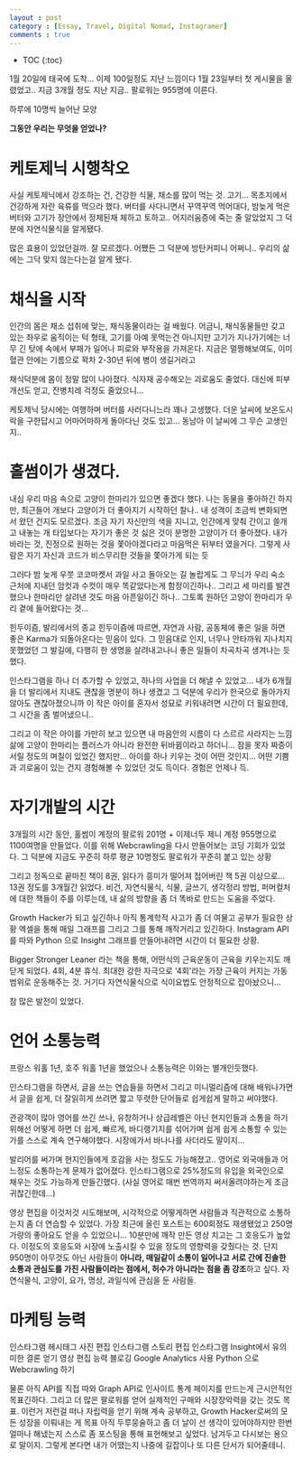 ```yaml
---
layout : post
category : [Essay, Travel, Digital Nomad, Instagramer]
comments : true
---
```


* TOC
{:toc}


1월 20일에 태국에 도착...
이제 100일정도 지난 느낌이다
1월 23일부터 첫 게시물을 올렸었고..
지금 3개월 정도 지난 지금..
팔로워는 955명에 이른다.

하루에 10명씩 늘어난 모양

**그동안 우리는 무엇을 얻었나?**

# 케토제닉 시행착오

사실 케토제닉에서 강조하는 건, 건강한 식물, 채소를 많이 먹는 것.
고기... 목초지에서 건강하게 자란 육류를 먹으라 했다.
버터를 사다니면서 꾸역꾸역 먹어대다, 밤늦게 먹은 버터와 고기가
장안에서 정체된채
체하고 토하고.. 어지러움증에 죽는 줄 알았었지
그 덕분에 자연식물식을 알게됐다.

많은 효용이 있었던걸까.
잘 모르겠다.
어쨌든 그 덕분에 방탄커피니 어쩌니.. 우리의 삶에는 그닥 맞지 않는다는걸 알게 됐다.

# 채식을 시작

인간의 몸은 채소 섭취에 맞는, 채식동물이라는 걸 배웠다.
어금니, 채식동물들만 갖고 있는 좌우로 움직이는 턱 형태, 고기를 아예 못먹는건 아니지만
고기가 지나가기에는 너무 긴 탓에 속에서 부패가 일어나 피로와 부작용을 가져온다.
지금은 멀쩡해보여도, 이미 혈관 안에는 기름으로 꽉차 2-30년 뒤에 병이 생길거라고

채식덕분에 몸이 정말 많이 나아졌다.
식자재 공수해오는 괴로움도 줄었다.
대신에 피부개선도 얻고, 잔병치레 걱정도 줄었으니...

케토제닉 당시에는 여행하며 버터를 사러다니느라 꽤나 고생했다.
더운 날씨에 보온도시락을 구한답시고 어마어마하게 돌아다닌 것도 있고...
동남아 이 날씨에 그 무슨 고생인지..

# 홀썸이가 생겼다.

내심 우리 마음 속으로 고양이 한마리가 있으면 좋겠다 했다.
나는 동물을 좋아하긴 하지만, 최근들어 개보다 고양이가 더 좋아지기 시작하던 찰나..
내 성격이 조금씩 변화되면서 왔던 건지도 모르겠다.
조금 자기 자신만의 색을 지니고, 인간에게 맞춰 간이고 쓸개고 내놓는 개 타입보다는
자기가 좋은 것 싫은 것이 분명한 고양이가 더 좋아졌다.
내가 바라는 것, 진정으로 원하는 것을 쫓아야겠다라고 마음먹은 뒤부터 였을거다.
그렇게 사람은 자기 자신과 코드가 비스무리한 것들을 쫓아가게 되는 듯

그러다 밤 늦게 우붓 코코마켓서 과일 사고 돌아오는 길
놀랍게도 그 무늬가 우리 숙소 근처에 지내던 암컷과 수컷이 매우 똑같았다는게 함정이긴하나..
그리고 세 마리를 발견했으나 한마리만 살려낸 것도 마음 아픈일이긴 하나..
그토록 원하던 고양이 한마리가 우리 곁에 들어왔다는 것...

힌두이즘, 발리에서의 종교 힌두이즘에 따르면, 자연과 사람, 공동체에 좋은 일을 하면 좋은 Karma가 되돌아온다는 믿음이 있다.
그 믿음대로 인지, 너무나 안타까워 지나치지 못했었던 그 발길에, 다행히 한 생명을 살려내고나니
좋은 일들이 차곡차곡 생겨나는 듯 했다.

인스타그램을 하나 더 추가할 수 있었고, 하나의 사업을 더 해낼 수 있었고...
내가 6개월을 더 발리에서 지내도 괜찮을 명분이 하나 생겼고
그 덕분에 우리가 한국으로 돌아가지 않아도 괜찮아졌으니까
이 작은 아이를 혼자서 성묘로 키워내려면 시간이 더 필요한데, 그 시간을 좀 벌어냈으니..

그리고 이 작은 아이를 가만히 보고 있으면
내 마음안의 시름이 다 스르르 사라지는 느낌
삶에 고양이 한마리는 플러스가 아니라 완전한 뒤바뀜이라고 하더니...
잠을 못자 짜증이 서릴 정도의 며칠이 있었긴 했지만...
아이를 하나 키우는 것이 어떤 것인지... 어떤 기쁨과 괴로움이 있는 건지 경험해볼 수 있었던 것도 득이다.
경험은 언제나 득.


# 자기개발의 시간

3개월의 시간 동안, 홀썸이 계정의 팔로워 201명 + 이제너두 제니 계정 955명으로 1100여명을 만들었다.
이를 위해 Webcrawling을 다시 만들어보는 코딩 기회가 있었다.
그 덕분에 지금도 꾸준히 하루 평균 10명정도 팔로워가 꾸준히 붙고 있는 상황

그리고 정독으로 끝마친 책이 8권, 읽다가 흥미가 떨어져 접어버린 책 5권 이상으로... 
13권 정도를 3개월간 읽었다.
비건, 자연식물식, 식물, 글쓰기, 생각정리 방법, 퍼머컬처에 대한 책들이 주를 이루는데,
내 삶의 방향을 좀 더 똑바로 만드는 도움을 주었다.

Growth Hacker가 되고 싶긴하나 아직 통계학적 사고가 좀 더 여물고 공부가 필요한 상황
엑셀을 통해 매일 그래프를 그리고 그를 통해 깨작거리고 있긴하다.
Instagram API를 따와 Python 으로 Insight 그래프를 만들어내려면
시간이 더 필요한 상황.

Bigger Stronger Leaner 라는 책을 통해, 어떤식의 근육운동이 근육을 키우는지도 깨닫게 되었다.
4회, 4분 휴식. 최대한 강한 자극으로 '4회'라는 가장 근육이 커지는 가동범위로 운동해주는 것.
거기다 자연식물식으로 식이요법도 안정적으로 잡아놨으니...

참 많은 발전이 있었다.

# 언어 소통능력

프랑스 워홀 1년, 호주 워홀 1년을 했었으나
소통능력은 이와는 별개인듯했다.

인스타그램을 하면서, 글을 쓰는 연습들을 하면서
그리고 미니멀리즘에 대해 배워나가면서
글을 쉽게, 더 잘읽히게 쓰려면 
짧고 뚜렷한 단어들로 쉽게쉽게 말하고 써야했다.

관광객이 많아 영어를 쓰긴 쓰나, 유창하거나 상급레벨은 아닌 현지인들과 소통을 하기 위해선
어떻게 하면 더 쉽게, 빠르게, 바디랭기지를 섞어가며
쉽게 쉽게 소통할 수 있는가를 스스로 계속 연구해야했다.
시장에가서 바나나를 사더라도 말이지...

발리어를 써가며 현지인들에게 호감을 사는 정도도 가능해졌고..
영어로 외국애들과 어느정도 소통하는게 문제가 없어졌다.
인스타그램으로 25%정도의 유입을 외국인으로 채우는 것도 가능하게 만들긴했다.
(사실 영어로 매번 번역까지 써서올려야하는게 조금 귀찮긴한데...)

영상 편집을 이것저것 시도해보며, 시각적으로 어떻게하면 사람들과 직관적으로 소통하는지
좀 더 연습할 수 있었다. 가장 최근에 올린 포스트는 600회정도 재생됐었고 250명 가량의 좋아요도 얻을 수 있었으니... 10분만에 깨작 만든 영상 치고는 그 호응도가 높았다. 이정도의 호응도와 시장에 노출시킬 수 있을 정도의 영향력을 갖췄다는 것.
단지 950명이 아무것도 아닌 사람들이 **아니라, 매일같이 소통이 일어나고 서로 간에 진솔한 소통과 관심도를 가진 사람들이라는 점에서, 허수가 아니라는 점을 좀 강조**하고 싶다.
자연식물식, 고양이, 요가, 명상, 과일식에 관심을 둔 사람들.


# 마케팅 능력

인스타그램 헤시태그
사진 편집
인스타그램 스토리 편집
인스타그램 Insight에서 유의미한 결론 얻기
영상 편집 능력
블로깅
Google Analytics 사용
Python 으로 Webcrawling 하기

물론 아직 API를 직접 따와 Graph API로 인사이트 통계 페이지를 만드는게 근시안적인 목표긴하다.
그리고 더 많은 팔로워를 얻어 실제적인 구매와 시장장악력을 갖는 것도 목표.
이런거 저런걸 떠나 자립력을 얻기 위해 계속 공부하고, Growth Hacker로써의 모든 성장을 이뤄내는 게 목표
아직 두루뭉술하고 좀 더 날이 선 생각이 있어야하지만
한번 얼마나 해냈는지 스스로 좀 포스팅을 통해 표현해보고 싶었다.
남겨두고 다시보는 용으로 말이지.
그렇게 본다면 내가 어땠는지 나중에 길잡이나 또 다른 단서가 되어줄테니.

